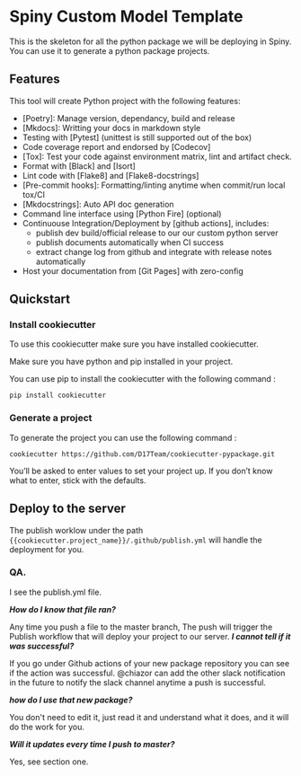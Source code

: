 # Spiny Custom Model Template

This is the skeleton for all the python package we will be deploying in Spiny. 
You can use it to generate a python package projects.
## Features

This tool will create Python project with the following features:

* [Poetry]: Manage version, dependancy, build and release
* [Mkdocs]: Writting your docs in markdown style
* Testing with [Pytest] (unittest is still supported out of the box)
* Code coverage report and endorsed by [Codecov]
* [Tox]: Test your code against environment matrix, lint and artifact check.
* Format with [Black] and [Isort]
* Lint code with [Flake8] and [Flake8-docstrings]
* [Pre-commit hooks]: Formatting/linting anytime when commit/run local tox/CI
* [Mkdocstrings]: Auto API doc generation
* Command line interface using [Python Fire] (optional)
* Continuouse Integration/Deployment by [github actions], includes:
    - publish dev build/official release to our our custom python server
    - publish documents automatically when CI success
    - extract change log from github and integrate with release notes automatically
* Host your documentation from [Git Pages] with zero-config

## Quickstart

### Install cookiecutter

To use this cookiecutter make sure you have installed  cookiecutter.

Make sure you have python and pip installed in your project. 

You can use pip to install the cookiecutter with the following command : 

`pip install cookiecutter`

### Generate a project

To generate the project you can use the following command : 

`cookiecutter https://github.com/D17Team/cookiecutter-pypackage.git`

You’ll be asked to enter values to set your project up. If you don’t know what to enter, stick with the defaults.


## Deploy to the server 
The publish worklow under the path  `{{cookiecutter.project_name}}/.github/publish.yml` will handle the deployment for you.

### QA.

I see the publish.yml file. 

**_How do I know that file ran?_** 

Any time you push a file to the master branch, The push will trigger the Publish workflow that will deploy your project to our server.
**_I cannot tell if it was successful?_** 

If you go under Github actions of your new package repository you can see if the action was successful. @chiazor can add the other slack notification in the future to notify the slack channel anytime a push is successful. 

**_how do I use that new package?_**

You don't need to edit it, just read it and understand what it does, and it will do the work for you.

 **_Will it updates every time I push to master?_** 

Yes, see section one.
